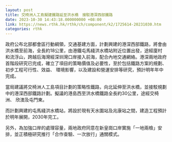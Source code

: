 ```yaml
---
layout: post
title: 交椅洲人工島擬建鐵路延至洪水橋　接駁港深西部鐵路
date: 2023-10-30 14:43:18.000000000 +08:00
link: https://news.rthk.hk/rthk/ch/component/k2/1725614-20231030.htm
categories: rthk
---
```


政府公布北部都會區行動綱領，交通基建方面，計劃興建的港深西部鐵路，將會由洪水橋至前海，全長約18公里，由港鐵屯馬綫洪水橋站附近位置出發，途經廈村和流浮山，跨越后海灣經深圳灣口岸接入前海，配合內地交通網絡。港深兩地政府首階段研究已完成，確立了項目的策略價值及必要性，至於包括鐵路方案的規劃、初步工程可行性、效益、 環境影響，以及建設和營運安排等研究，預計明年年中完成。

當局建議將交椅洲人工島項目計劃的策略性鐵路，向北延伸至洪水橋，並接駁規劃中的港深西部鐵路計劃。擬議的港島西至洪水橋鐵路全長約30公里，途經交椅洲、 欣澳及屯門東。

而計劃興建的屯馬綫洪水橋站，將設於現有天水圍站及兆康站之間，建造工程預計於明年展開，2030年完工。

另外，為加強口岸的處理容量，兩地政府同意在新皇崗口岸實施「一地兩檢」安排，並正積極研究推行「合作查驗、一次放行」通關模式。
